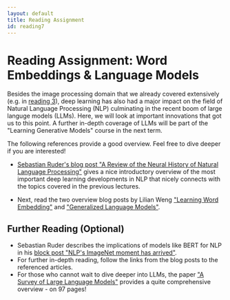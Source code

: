 ```yaml
---
layout: default
title: Reading Assignment
id: reading7
---
```



# Reading Assignment: Word Embeddings & Language Models


Besides the image processing domain that we already covered extensively (e.g. in [reading 3](reading3.html)), deep learning has also had a major impact on the field of Natural Language Processing (NLP) culminating in the recent boom of large languge models (LLMs).
Here, we will look at important innovations that got us to this point.
A further in-depth coverage of LLMs will be part of the "Learning Generative Models" course in the next term.

The following references provide a good overview.
Feel free to dive deeper if you are interested!

* [Sebastian Ruder's blog post "A Review of the Neural History of Natural Language Processing"](https://ruder.io/a-review-of-the-recent-history-of-nlp/) gives a nice introductory overview of the most important deep learning developments in NLP that nicely connects with the topics covered in the previous lectures.

* Next, read the two overview blog posts by Lilian Weng ["Learning Word Embedding"](https://lilianweng.github.io/lil-log/2017/10/15/learning-word-embedding.html) and ["Generalized Language Models"](https://lilianweng.github.io/lil-log/2019/01/31/generalized-language-models.html).

## Further Reading (Optional)

* Sebastian Ruder describes the implications of models like BERT for NLP in his [block post "NLP's ImageNet moment has arrived"](https://ruder.io/nlp-imagenet/).
* For further in-depth reading, follow the links from the blog posts to the referenced articles.
* For those who cannot wait to dive deeper into LLMs, the paper ["A Survey of Large Language Models"](https://arxiv.org/abs/2303.18223) provides a quite comprehensive overview - on 97 pages!
